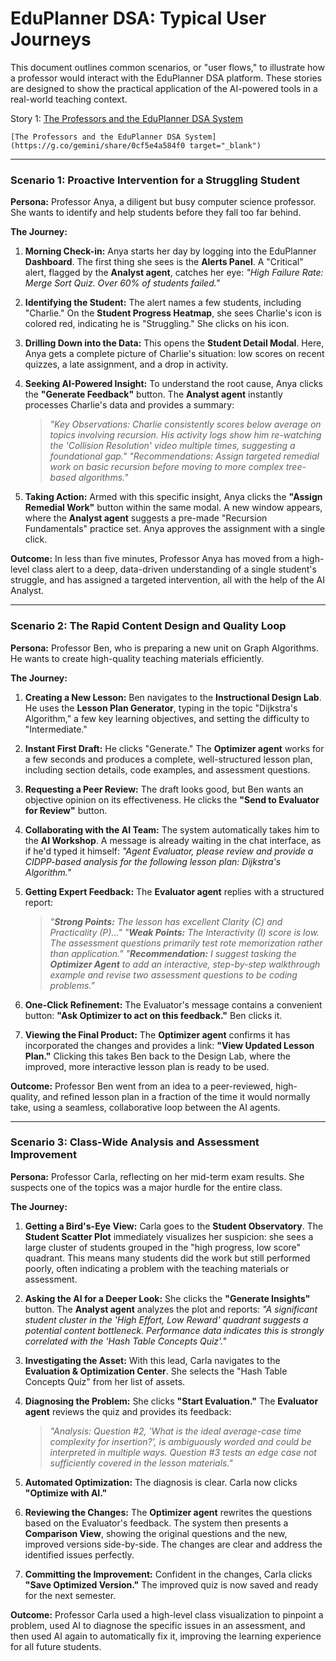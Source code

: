 # EduPlanner DSA: Typical User Journeys

This document outlines common scenarios, or "user flows," to illustrate how a professor would interact with the EduPlanner DSA platform. These stories are designed to show the practical application of the AI-powered tools in a real-world teaching context.

Story 1: [The Professors and the EduPlanner DSA System]()

    [The Professors and the EduPlanner DSA System](https://g.co/gemini/share/0cf5e4a584f0 target="_blank")
---

### **Scenario 1: Proactive Intervention for a Struggling Student**

**Persona:** Professor Anya, a diligent but busy computer science professor. She wants to identify and help students before they fall too far behind.

**The Journey:**

1.  **Morning Check-in:** Anya starts her day by logging into the EduPlanner **Dashboard**. The first thing she sees is the **Alerts Panel**. A "Critical" alert, flagged by the **Analyst agent**, catches her eye: *"High Failure Rate: Merge Sort Quiz. Over 60% of students failed."*

2.  **Identifying the Student:** The alert names a few students, including "Charlie." On the **Student Progress Heatmap**, she sees Charlie's icon is colored red, indicating he is "Struggling." She clicks on his icon.

3.  **Drilling Down into the Data:** This opens the **Student Detail Modal**. Here, Anya gets a complete picture of Charlie's situation: low scores on recent quizzes, a late assignment, and a drop in activity.

4.  **Seeking AI-Powered Insight:** To understand the root cause, Anya clicks the **"Generate Feedback"** button. The **Analyst agent** instantly processes Charlie's data and provides a summary:
    > *"Key Observations: Charlie consistently scores below average on topics involving recursion. His activity logs show him re-watching the 'Collision Resolution' video multiple times, suggesting a foundational gap."*
    > *"Recommendations: Assign targeted remedial work on basic recursion before moving to more complex tree-based algorithms."*

5.  **Taking Action:** Armed with this specific insight, Anya clicks the **"Assign Remedial Work"** button within the same modal. A new window appears, where the **Analyst agent** suggests a pre-made "Recursion Fundamentals" practice set. Anya approves the assignment with a single click.

**Outcome:** In less than five minutes, Professor Anya has moved from a high-level class alert to a deep, data-driven understanding of a single student's struggle, and has assigned a targeted intervention, all with the help of the AI Analyst.

---

### **Scenario 2: The Rapid Content Design and Quality Loop**

**Persona:** Professor Ben, who is preparing a new unit on Graph Algorithms. He wants to create high-quality teaching materials efficiently.

**The Journey:**

1.  **Creating a New Lesson:** Ben navigates to the **Instructional Design Lab**. He uses the **Lesson Plan Generator**, typing in the topic "Dijkstra's Algorithm," a few key learning objectives, and setting the difficulty to "Intermediate."

2.  **Instant First Draft:** He clicks "Generate." The **Optimizer agent** works for a few seconds and produces a complete, well-structured lesson plan, including section details, code examples, and assessment questions.

3.  **Requesting a Peer Review:** The draft looks good, but Ben wants an objective opinion on its effectiveness. He clicks the **"Send to Evaluator for Review"** button.

4.  **Collaborating with the AI Team:** The system automatically takes him to the **AI Workshop**. A message is already waiting in the chat interface, as if he'd typed it himself: *"Agent Evaluator, please review and provide a CIDPP-based analysis for the following lesson plan: Dijkstra's Algorithm."*

5.  **Getting Expert Feedback:** The **Evaluator agent** replies with a structured report:
    > *"**Strong Points:** The lesson has excellent Clarity (C) and Practicality (P)..."*
    > *"**Weak Points:** The Interactivity (I) score is low. The assessment questions primarily test rote memorization rather than application."*
    > *"**Recommendation:** I suggest tasking the **Optimizer Agent** to add an interactive, step-by-step walkthrough example and revise two assessment questions to be coding problems."*

6.  **One-Click Refinement:** The Evaluator's message contains a convenient button: **"Ask Optimizer to act on this feedback."** Ben clicks it.

7.  **Viewing the Final Product:** The **Optimizer agent** confirms it has incorporated the changes and provides a link: **"View Updated Lesson Plan."** Clicking this takes Ben back to the Design Lab, where the improved, more interactive lesson plan is ready to be used.

**Outcome:** Professor Ben went from an idea to a peer-reviewed, high-quality, and refined lesson plan in a fraction of the time it would normally take, using a seamless, collaborative loop between the AI agents.

---

### **Scenario 3: Class-Wide Analysis and Assessment Improvement**

**Persona:** Professor Carla, reflecting on her mid-term exam results. She suspects one of the topics was a major hurdle for the entire class.

**The Journey:**

1.  **Getting a Bird's-Eye View:** Carla goes to the **Student Observatory**. The **Student Scatter Plot** immediately visualizes her suspicion: she sees a large cluster of students grouped in the "high progress, low score" quadrant. This means many students did the work but still performed poorly, often indicating a problem with the teaching materials or assessment.

2.  **Asking the AI for a Deeper Look:** She clicks the **"Generate Insights"** button. The **Analyst agent** analyzes the plot and reports: *"A significant student cluster in the 'High Effort, Low Reward' quadrant suggests a potential content bottleneck. Performance data indicates this is strongly correlated with the 'Hash Table Concepts Quiz'."*

3.  **Investigating the Asset:** With this lead, Carla navigates to the **Evaluation & Optimization Center**. She selects the "Hash Table Concepts Quiz" from her list of assets.

4.  **Diagnosing the Problem:** She clicks **"Start Evaluation."** The **Evaluator agent** reviews the quiz and provides its feedback:
    > *"Analysis: Question #2, 'What is the ideal average-case time complexity for insertion?', is ambiguously worded and could be interpreted in multiple ways. Question #3 tests an edge case not sufficiently covered in the lesson materials."*

5.  **Automated Optimization:** The diagnosis is clear. Carla now clicks **"Optimize with AI."**

6.  **Reviewing the Changes:** The **Optimizer agent** rewrites the questions based on the Evaluator's feedback. The system then presents a **Comparison View**, showing the original questions and the new, improved versions side-by-side. The changes are clear and address the identified issues perfectly.

7.  **Committing the Improvement:** Confident in the changes, Carla clicks **"Save Optimized Version."** The improved quiz is now saved and ready for the next semester.

**Outcome:** Professor Carla used a high-level class visualization to pinpoint a problem, used AI to diagnose the specific issues in an assessment, and then used AI again to automatically fix it, improving the learning experience for all future students.

